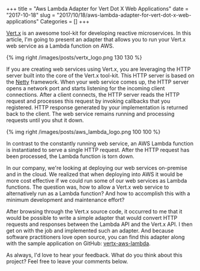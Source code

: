 +++
title = "Aws Lambda Adapter for Vert Dot X Web Applications"
date = "2017-10-18"
slug = "2017/10/18/aws-lambda-adapter-for-vert-dot-x-web-applications"
Categories = []
+++

[Vert.x](http://vertx.io/) is an awesome tool-kit for developing reactive microservices. In this article, I'm going to present an adapter that allows you to run your Vert.x web service as a Lambda function on AWS.

<!-- more -->

{% img right /images/posts/vertx_logo.png 130 130 %}

If you are creating web services using Vert.x, you are leveraging the HTTP server built into the core of the Vert.x tool-kit. This HTTP server is based on the [Netty](https://netty.io/) framework. When your web service comes up, the HTTP server opens a network port and starts listening for the incoming client connections. After a client connects, the HTTP server reads the HTTP request and processes this request by invoking callbacks that you registered. HTTP response generated by your implementation is returned back to the client. The web service remains running and processing requests until you shut it down.

{% img right /images/posts/aws_lambda_logo.png 100 100 %}

In contrast to the constantly running web service, an AWS Lambda function is instantiated to serve a single HTTP request. After the HTTP request has been processed, the Lambda function is torn down.

In our company, we're looking at deploying our web services on-premise and in the cloud. We realized that when deploying into AWS it would be more cost effective if we could run some of our web services as Lambda functions. The question was, how to allow a Vert.x web service to alternatively run as a Lambda function? And how to accomplish this with a minimum development and maintenance effort?

After browsing through the Vert.x source code, it occurred to me that it would be possible to write a simple adapter that would convert HTTP requests and responses between the Lambda API and the Vert.x API. I then get on with the job and implemented such an adapter. And because software practitioners love open source, you can find this adapter along with the sample application on GitHub: [vertx-aws-lambda](https://github.com/noseka1/vertx-aws-lambda).

As always, I'd love to hear your feedback. What do you think about this project? Feel free to leave your comments below.

